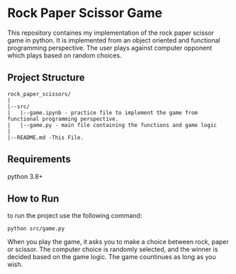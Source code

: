 # Rock Paper Scissor Game

This repository containes my implementation of the rock paper scissor game in python. It is implemented from an object oriented and functional programming perspective. The user plays against computer opponent which plays based on random choices.

## Project Structure
```
rock_paper_scissors/
|
|--src/
|   |--game.ipynb - practice file to implement the game from functional programming perspective.
|   |--game.py - main file containing the functions and game logic
|
|--README.md -This File.
```

## Requirements
python 3.8+

## How to Run
to run the project use the following command:
```
python src/game.py
```
When you play the game, it asks you to make a choice between rock, paper or scissor. The computer choice is randomly selected, and the winner is decided based on the game logic. The game countinues as long as you wish.